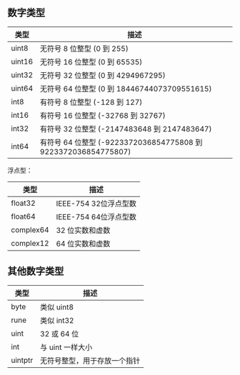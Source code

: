 ## 数字类型

类型 | 	描述
---- | ---
uint8 | 无符号 8 位整型 (0 到 255)
uint16 |  无符号 16 位整型 (0 到 65535)
uint32 | 无符号 32 位整型 (0 到 4294967295)
uint64 | 无符号 64 位整型 (0 到 18446744073709551615)
int8 | 有符号 8 位整型 (-128 到 127)
int16 | 有符号 16 位整型 (-32768 到 32767)
int32 | 有符号 32 位整型 (-2147483648 到 2147483647)
int64 | 有符号 64 位整型 (-9223372036854775808 到 9223372036854775807)

浮点型：

类型 | 	描述
---- | ---
float32 | IEEE-754 32位浮点型数
float64 | IEEE-754 64位浮点型数
complex64 | 32 位实数和虚数
complex12 | 64 位实数和虚数

## 其他数字类型
类型 | 	描述
---- | ---
byte | 类似 uint8
rune | 类似 int32
uint | 32 或 64 位
int | 与 uint 一样大小
uintptr | 无符号整型，用于存放一个指针
